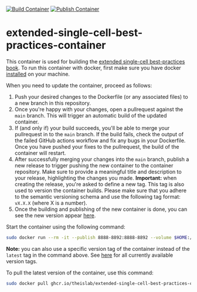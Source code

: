 [![Build Container](https://github.com/theislab/extended-single-cell-best-practices-container/actions/workflows/build_container.yml/badge.svg)](https://github.com/theislab/extended-single-cell-best-practices-container/actions/workflows/build_container.yml)
[![Publish Container](https://github.com/theislab/extended-single-cell-best-practices-container/actions/workflows/publish_container.yml/badge.svg)](https://github.com/theislab/extended-single-cell-best-practices-container/actions/workflows/publish_container.yml)

# extended-single-cell-best-practices-container

This container is used for building the [extended single-cell best-practices book](https://github.com/theislab/extended-single-cell-best-practices).
To run this container with docker, first make sure you have docker [installed](https://docs.docker.com/get-docker/) on your machine.

When you need to update the container, proceed as follows:

1. Push your desired changes to the Dockerfile (or any associated files) to a new branch in this repository.
2. Once you're happy with your changes, open a pullrequest against the `main` branch. This will trigger an automatic build of the updated container.
3. If (and only if) your build succeeds, you'll be able to merge your pullrequest in to the `main` branch. If the build fails, check the output of the failed GitHub actions workflow and fix any bugs in your Dockerfile. Once you have pushed your fixes to the pullrequest, the build of the container will restart.
4. After successfully merging your changes into the `main` branch, publish a new release to trigger pushing the new container to the container repository. Make sure to provide a meaningful title and description to your release, highlighting the changes you made. **Important:** when creating the release, you're asked to define a new tag. This tag is also used to version the container builds. Please make sure that you adhere to the semantic versioning schema and use the following tag format: `vX.X.X` (where X is a number).
5. Once the building and publishing of the new container is done, you can see the new version appear [here](https://github.com/theislab/extended-single-cell-best-practices-container/pkgs/container/extended-single-cell-best-practices-container/versions).

Start the container using the following command:
```bash
sudo docker run --rm -it --publish 8888-8892:8888-8892 --volume $HOME:/root/host_home --workdir /root ghcr.io/theislab/extended-single-cell-best-practices-container:latest /bin/bash
```
**Note:** you can also use a specific version tag of the container instead of the `latest` tag in the command above. See [here](https://github.com/theislab/extended-single-cell-best-practices-container/pkgs/container/extended-single-cell-best-practices-container/versions) for all currently available version tags.

To pull the latest version of the container, use this command:
```bash
sudo docker pull ghcr.io/theislab/extended-single-cell-best-practices-container:latest
```